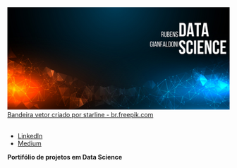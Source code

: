 <img src="banner github.png">
<a href='https://br.freepik.com/vetores/bandeira'>Bandeira vetor criado por starline - br.freepik.com</a>
<br>
<br>


* [LinkedIn](https://www.linkedin.com/in/rubensgianfaldoni/)
* [Medium](https://medium.com/@gianfaldoni)


**Portifólio de projetos em Data Science**


